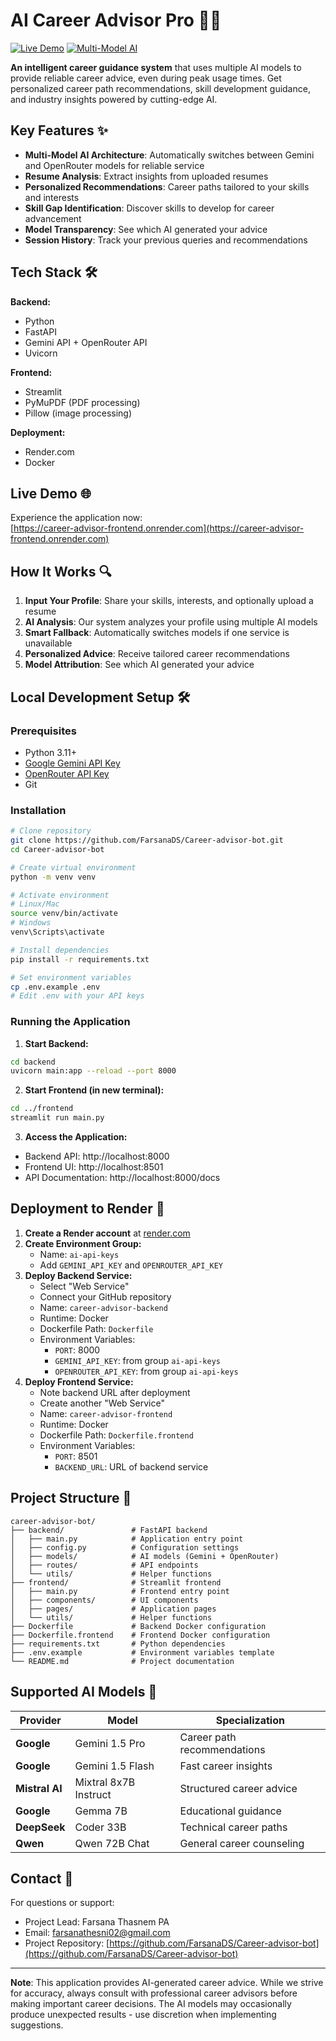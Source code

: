 # AI Career Advisor Pro 🤖💼

[![Live Demo](https://img.shields.io/badge/Live-Demo-brightgreen?style=for-the-badge)](https://career-advisor-frontend.onrender.com)
[![Multi-Model AI](https://img.shields.io/badge/Powered%20By-Gemini%20%2B%20OpenRouter-blue?style=for-the-badge)](https://openrouter.ai)

**An intelligent career guidance system** that uses multiple AI models to provide reliable career advice, even during peak usage times. Get personalized career path recommendations, skill development guidance, and industry insights powered by cutting-edge AI.

## Key Features ✨

- **Multi-Model AI Architecture**: Automatically switches between Gemini and OpenRouter models for reliable service
- **Resume Analysis**: Extract insights from uploaded resumes
- **Personalized Recommendations**: Career paths tailored to your skills and interests
- **Skill Gap Identification**: Discover skills to develop for career advancement
- **Model Transparency**: See which AI generated your advice
- **Session History**: Track your previous queries and recommendations

## Tech Stack 🛠️

**Backend:**
- Python
- FastAPI
- Gemini API + OpenRouter API
- Uvicorn

**Frontend:**
- Streamlit
- PyMuPDF (PDF processing)
- Pillow (image processing)

**Deployment:**
- Render.com
- Docker

## Live Demo 🌐

Experience the application now:  
[https://career-advisor-frontend.onrender.com](https://career-advisor-frontend.onrender.com)

## How It Works 🔍

1. **Input Your Profile**: Share your skills, interests, and optionally upload a resume
2. **AI Analysis**: Our system analyzes your profile using multiple AI models
3. **Smart Fallback**: Automatically switches models if one service is unavailable
4. **Personalized Advice**: Receive tailored career recommendations
5. **Model Attribution**: See which AI generated your advice

## Local Development Setup 🛠️

### Prerequisites
- Python 3.11+
- [Google Gemini API Key](https://aistudio.google.com/app/apikey)
- [OpenRouter API Key](https://openrouter.ai/keys)
- Git

### Installation

```bash
# Clone repository
git clone https://github.com/FarsanaDS/Career-advisor-bot.git
cd Career-advisor-bot

# Create virtual environment
python -m venv venv

# Activate environment
# Linux/Mac
source venv/bin/activate
# Windows
venv\Scripts\activate

# Install dependencies
pip install -r requirements.txt

# Set environment variables
cp .env.example .env
# Edit .env with your API keys
```

### Running the Application

1. **Start Backend:**
```bash
cd backend
uvicorn main:app --reload --port 8000
```

2. **Start Frontend (in new terminal):**
```bash
cd ../frontend
streamlit run main.py
```

3. **Access the Application:**
- Backend API: http://localhost:8000
- Frontend UI: http://localhost:8501
- API Documentation: http://localhost:8000/docs

## Deployment to Render 🚀

1. **Create a Render account** at [render.com](https://render.com/)
2. **Create Environment Group:**
   - Name: `ai-api-keys`
   - Add `GEMINI_API_KEY` and `OPENROUTER_API_KEY`
3. **Deploy Backend Service:**
   - Select "Web Service"
   - Connect your GitHub repository
   - Name: `career-advisor-backend`
   - Runtime: Docker
   - Dockerfile Path: `Dockerfile`
   - Environment Variables:
     - `PORT`: 8000
     - `GEMINI_API_KEY`: from group `ai-api-keys`
     - `OPENROUTER_API_KEY`: from group `ai-api-keys`
4. **Deploy Frontend Service:**
   - Note backend URL after deployment
   - Create another "Web Service"
   - Name: `career-advisor-frontend`
   - Runtime: Docker
   - Dockerfile Path: `Dockerfile.frontend`
   - Environment Variables:
     - `PORT`: 8501
     - `BACKEND_URL`: URL of backend service

## Project Structure 📁

```
career-advisor-bot/
├── backend/               # FastAPI backend
│   ├── main.py            # Application entry point
│   ├── config.py          # Configuration settings
│   ├── models/            # AI models (Gemini + OpenRouter)
│   ├── routes/            # API endpoints
│   └── utils/             # Helper functions
├── frontend/              # Streamlit frontend
│   ├── main.py            # Frontend entry point
│   ├── components/        # UI components
│   ├── pages/             # Application pages
│   └── utils/             # Helper functions
├── Dockerfile             # Backend Docker configuration
├── Dockerfile.frontend    # Frontend Docker configuration
├── requirements.txt       # Python dependencies
├── .env.example           # Environment variables template
└── README.md              # Project documentation
```

## Supported AI Models 🤖

| Provider | Model | Specialization |
|----------|-------|----------------|
| **Google** | Gemini 1.5 Pro | Career path recommendations |
| **Google** | Gemini 1.5 Flash | Fast career insights |
| **Mistral AI** | Mixtral 8x7B Instruct | Structured career advice |
| **Google** | Gemma 7B | Educational guidance |
| **DeepSeek** | Coder 33B | Technical career paths |
| **Qwen** | Qwen 72B Chat | General career counseling |

## Contact 📧

For questions or support:
- Project Lead: Farsana Thasnem PA
- Email: farsanathesni02@gmail.com
- Project Repository: [https://github.com/FarsanaDS/Career-advisor-bot](https://github.com/FarsanaDS/Career-advisor-bot)

---

**Note**: This application provides AI-generated career advice. While we strive for accuracy, always consult with professional career advisors before making important career decisions. The AI models may occasionally produce unexpected results - use discretion when implementing suggestions.
